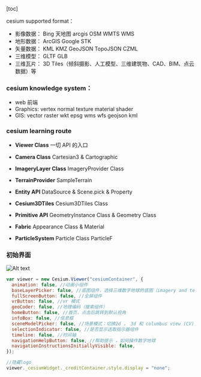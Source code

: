 [toc]

cesium supported format：

- 影像数据：
  Bing 天地图 arcgis OSM WMTS WMS
- 地形数据：
  ArcGIS Google STK
- 矢量数据：
  KML KMZ GeoJSON TopoJSON CZML
- 三维模型：
  GLTF GLB
- 三维瓦片：
  3D Tiles（倾斜摄影、人工模型、三维建筑物、CAD、BIM、点云数据）等

### cesium knowledge system：

- web 前端
- Graphics:
  vertex normal texture material shader
- GIS:
  vector raster wkt epsg wms wfs geojson kml

### cesium learning route

- **Viewer Class**
  一切 API 的入口

- **Camera Class**
  Cartesian3 & Cartographic

- **ImageryLayer Class**
  ImageryProvider Class

- **TerrainProvider**
  SampleTerrain

- **Entity API**
  DataSource & Scene.pick & Property

- **Cesium3DTiles**
  Cesium3DTiles Class

- **Primitive API**
  GeometryInstance Class & Geometry Class

- **Fabric**
  Appearance Class & Material

- **ParticleSystem**
  Particle Class ParticleF

### 初始界面

![Alt text](https://pic1.zhimg.com/80/v2-fa9874b38ed404083b71e2d376925aac_720w.webp?source%3Dd16d100b)

```javascript
var viewer = new Cesium.Viewer("cesiumContainer", {
  animation: false, //动画小组件
  baseLayerPicker: false, //底图组件，选择三维数字地球的底图（imagery and terrain)
  fullScreenButton: false, //全屏组件
  vrButton: false, //vr 模式
  geoCoder: false, //地理编码（搜索组件）
  homeButton: false, //首页，点击后跳转到默认视角
  infoBox: false, //信息框
  sceneModelPicker: false, //场景模式：切换2d ， 3d 和 columbus view (CV) 模式
  selectionIndicator: false, //是否显示选取指示器组件
  timeline: false, //时间轴
  navigationHelpButton: false, //帮助提示 ，如何操作数字地球
  navigationInstructionsInitiallyVisible: false,
});

//隐藏logo
viewer._cesiumWidget._creditContainer.style.display = "none";
```
